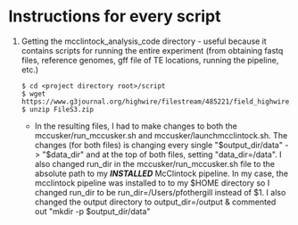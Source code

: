 # Instructions for every script
1. Getting the mcclintock_analysis_code directory - useful because it contains scripts for running the entire experiment (from obtaining fastq files, reference genomes, gff file of TE locations, running the pipeline, etc.)
 	```
	$ cd <project directory root>/script
	$ wget https://www.g3journal.org/highwire/filestream/485221/field_highwire_adjunct_files/2/FileS3.zip
	$ unzip FileS3.zip
	```

	- In the resulting files, I had to make changes to both the mccusker/run_mccusker.sh and mccusker/launchmcclintock.sh. The changes (for both files) is changing every single "$output_dir/data" -> "$data_dir" and at the top of both files, setting "data_dir=<project directory root>/data". I also changed run_dir in the mccusker/run_mccusker.sh file to the absolute path to my ***INSTALLED*** McClintock pipeline. In my case, the mcclintock pipeline was installed to to my $HOME directory so I changed run_dir to be run_dir=/Users/pfothergill instead of $1. I also changed the output directory to output_dir=<project directory root>/output & commented out "mkdir -p $output_dir/data"
